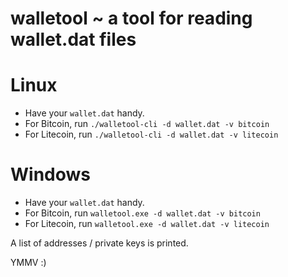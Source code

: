 # walletool ~ a tool for reading wallet.dat files

# Linux
* Have your `wallet.dat` handy.
* For Bitcoin, run `./walletool-cli -d wallet.dat -v bitcoin`
* For Litecoin, run `./walletool-cli -d wallet.dat -v litecoin`

# Windows
* Have your `wallet.dat` handy.
* For Bitcoin, run `walletool.exe -d wallet.dat -v bitcoin`
* For Litecoin, run `walletool.exe -d wallet.dat -v litecoin`


A list of addresses / private keys is printed.

YMMV :)
